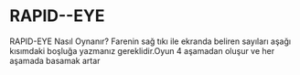 # RAPID--EYE
RAPID-EYE
Nasıl Oynanır?
Farenin sağ tıkı ile ekranda beliren sayıları aşağı kısımdaki boşluğa yazmanız gereklidir.Oyun 4 aşamadan oluşur ve her aşamada basamak artar
